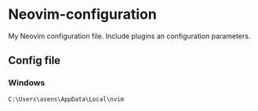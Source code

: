 # Neovim-configuration
My Neovim configuration file. Include plugins an configuration parameters.

## Config file
### Windows
```
C:\Users\asens\AppData\Local\nvim
```
